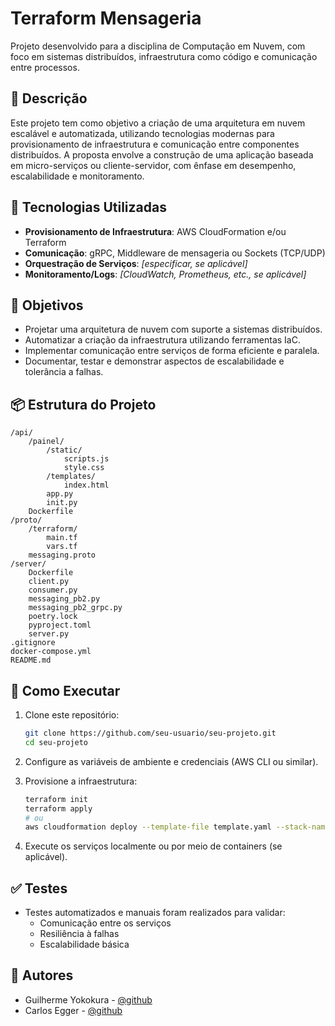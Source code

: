 # Terraform Mensageria

Projeto desenvolvido para a disciplina de Computação em Nuvem, com foco em sistemas distribuídos, infraestrutura como código e comunicação entre processos.

## 📌 Descrição

Este projeto tem como objetivo a criação de uma arquitetura em nuvem escalável e automatizada, utilizando tecnologias modernas para provisionamento de infraestrutura e comunicação entre componentes distribuídos. A proposta envolve a construção de uma aplicação baseada em micro-serviços ou cliente-servidor, com ênfase em desempenho, escalabilidade e monitoramento.

## 🧰 Tecnologias Utilizadas

- **Provisionamento de Infraestrutura**: AWS CloudFormation e/ou Terraform  
- **Comunicação**: gRPC, Middleware de mensageria ou Sockets (TCP/UDP)  
- **Orquestração de Serviços**: _[especificar, se aplicável]_  
- **Monitoramento/Logs**: _[CloudWatch, Prometheus, etc., se aplicável]_  

## 🎯 Objetivos

- Projetar uma arquitetura de nuvem com suporte a sistemas distribuídos.
- Automatizar a criação da infraestrutura utilizando ferramentas IaC.
- Implementar comunicação entre serviços de forma eficiente e paralela.
- Documentar, testar e demonstrar aspectos de escalabilidade e tolerância a falhas.

## 📦 Estrutura do Projeto

```
/api/
    /painel/
        /static/
            scripts.js
            style.css
        /templates/
            index.html
        app.py
        init.py
    Dockerfile
/proto/
    /terraform/
        main.tf
        vars.tf
    messaging.proto
/server/
    Dockerfile
    client.py
    consumer.py
    messaging_pb2.py
    messaging_pb2_grpc.py
    poetry.lock
    pyproject.toml
    server.py
.gitignore
docker-compose.yml
README.md
```

## 🚀 Como Executar

1. Clone este repositório:
   ```bash
   git clone https://github.com/seu-usuario/seu-projeto.git
   cd seu-projeto
   ```

2. Configure as variáveis de ambiente e credenciais (AWS CLI ou similar).

3. Provisione a infraestrutura:
   ```bash
   terraform init
   terraform apply
   # ou
   aws cloudformation deploy --template-file template.yaml --stack-name nome-do-stack --capabilities CAPABILITY_NAMED_IAM
   ```

4. Execute os serviços localmente ou por meio de containers (se aplicável).

## ✅ Testes

- Testes automatizados e manuais foram realizados para validar:
  - Comunicação entre os serviços
  - Resiliência à falhas
  - Escalabilidade básica

## 👥 Autores

- Guilherme Yokokura - [@github](https://github.com/gtadayukey)
- Carlos Egger - [@github](https://github.com/Carlos-Egger)